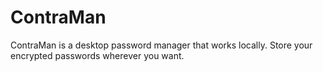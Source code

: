 # ContraMan
ContraMan is a desktop password manager that works locally. Store your encrypted passwords wherever you want.
